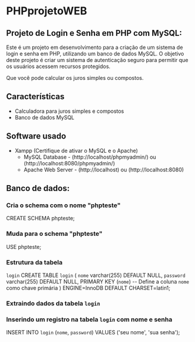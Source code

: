 # PHPprojetoWEB

## Projeto de Login e Senha em PHP com MySQL:

Este é um projeto em desenvolvimento para a criação de um sistema de login e senha em PHP, utilizando um banco de dados MySQL. O objetivo deste projeto é criar um sistema de autenticação seguro para permitir que os usuários acessem recursos protegidos.

Que você pode calcular os juros simples ou compostos.

## Características

- Calculadora para juros simples e compostos
- Banco de dados MySQL

## Software usado

- Xampp (Certifique de ativar o MySQL e o Apache)
  * MySQL Database - (http://localhost/phpmyadmin/) ou (http://localhost:8080/phpmyadmin/)
  * Apache Web Server - (http://localhost) ou (http://localhost:8080)

## Banco de dados:

### Cria o schema com o nome "phpteste"

CREATE SCHEMA phpteste;

### Muda para o schema "phpteste"

USE phpteste;

### Estrutura da tabela

`login`
CREATE TABLE `login` (
  `nome` varchar(255) DEFAULT NULL,
  `password` varchar(255) DEFAULT NULL,
  PRIMARY KEY (`nome`) -- Define a coluna `nome` como chave primária
) ENGINE=InnoDB DEFAULT CHARSET=latin1;

### Extraindo dados da tabela `login`
### Inserindo um registro na tabela `login` com nome e senha
INSERT INTO `login` (`nome`, `password`) VALUES
('seu nome', 'sua senha');